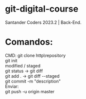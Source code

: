 # git-digital-course
Santander Coders 2023.2 | Back-End.

# Comandos:<br/>
CMD: git clone http\repository<br/>
git init<br/>
modified / staged<br/>
git status -> git diff<br/>
git add .  -> git diff --staged<br/>
git commit -m "description"<br/>
Enviar:<br/>
git push -u origin master
